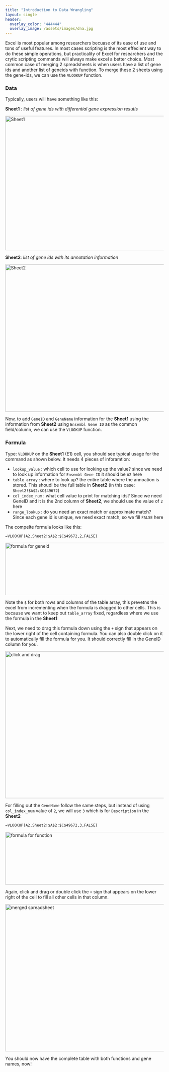 ```yaml
---
title: "Introduction to Data Wrangling"
layout: single
header:
  overlay_color: "444444"
  overlay_image: /assets/images/dna.jpg
---
```


Excel is most popular among researchers becuase of its ease of use and tons of useful features. In most cases scripting is the most effecient way to do these simple operations, but practicality of Excel for researchers and the crytic scripting commands will always make excel a better choice. Most common case of merging 2 spreadsheets is when users have a list of gene ids and another list of geneids with function. To merge these 2 sheets using the gene-ids, we can use the `VLOOKUP` function.

### Data ###

Typically, users will have something like this:

 __Sheet1__ : _list of gene ids with differential gene expression resutls_

<img src="https://isugenomics.github.io//bioinformatics-workbook/dataWrangling/microsoftExcel/screenshots_for_vlookup/Fig1_sheet1.png" width="1030" height="426" alt="Sheet1"  />


 __Sheet2__: _list of gene ids with its annotation information_

<img src="https://isugenomics.github.io//bioinformatics-workbook/dataWrangling/microsoftExcel/screenshots_for_vlookup/Fig2_sheet2.png" width="981" height="467" alt="Sheet2"  />

Now, to add `GeneID` and `GeneName` information for the __Sheet1__ using the information from __Sheet2__ using `Ensembl Gene ID` as the common field/column, we can use the `VLOOKUP` function.

### Formula ###

Type: `VLOOKUP` on the __Sheet1__ (E1) cell, you should see typical usage for the command as shown below. It needs 4 pieces of inforamtion:

  * `lookup_value` : which cell to use for looking up the value? since we need to look up information for `Ensembl Gene ID` it should be `A2` here
  * `table_array` : where to look up? the entire table where the annoation is stored. This shoudl be the full table in __Sheet2__ (in this case: `Sheet2!$A$2:$C$49672`)
  * `col_index_num` : what cell value to print for matching ids? Since we need GeneID and it is the 2nd column of __Sheet2__, we should use the value of `2` here
  * `range_lookup` : do you need an exact match or approximate match? Since each gene id is unique, we need exact match, so we fill `FALSE` here

The compelte formula looks like this:


```
=VLOOKUP(A2,Sheet2!$A$2:$C$49672,2,FALSE)
```

<img src="https://isugenomics.github.io//bioinformatics-workbook/dataWrangling/microsoftExcel/screenshots_for_vlookup/Fig3_Formula.png" width="1030" height="166" alt="formula for geneid"  />

Note the `$` for both rows and columns of the table array, this prevetns the excel from incrementing when the formula is dragged to other cells. This is because we want to keep out `table_array` fixed, regardless where we use the formula in the __Sheet1__

Next, we need to drag this formula down using the `+` sign that appears on the lower right of the cell containing formula. You can also double click on it to automatically fill the formula for you. It should correctly fill in the GeneID column for you.

<img src="https://isugenomics.github.io//bioinformatics-workbook/dataWrangling/microsoftExcel/screenshots_for_vlookup/Fig4_drag1.png" width="902" height="466" alt="click and drag"  />

For filling out the `GeneName` follow the same steps, but instead of using `col_index_num` value of `2`, we will use `3` which is for `Description` in the __Sheet2__

```
=VLOOKUP(A2,Sheet2!$A$2:$C$49672,3,FALSE)
```

<img src="https://isugenomics.github.io//bioinformatics-workbook/dataWrangling/microsoftExcel/screenshots_for_vlookup/Fig5_formla2.png" width="1158" height="167" alt="formula for function"  />

Again, click and drag or double click the `+` sign that appears on the lower right of the cell to fill all other cells in that column.

<img src="https://isugenomics.github.io//bioinformatics-workbook/dataWrangling/microsoftExcel/screenshots_for_vlookup/Fig7_merged.png" width="1286" height="467" alt="merged spreadsheet"  />

You should now have the complete table with both functions and gene names, now!
